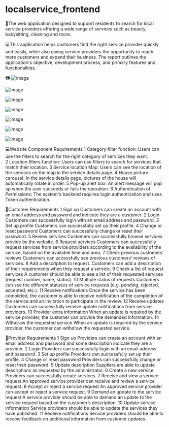 # localservice_frontend
🔑The web application designed to support residents to search for local service providers offering a wide range of services such as beauty, babysitting, cleaning and more.

💻This application helps customers find the right service provider quickly and easily, while also giving service providers the opportunity to reach more customers and expand their business. The report outlines the application's objective, development process, and primary features and functionalities.

📷
![image](https://github.com/IVYEVOL/localservice_frontend/assets/52659747/96b0167f-5f96-4516-8dd4-e6455a686d90)

![image](https://github.com/IVYEVOL/localservice_frontend/assets/52659747/463bb8c6-72c0-40a1-94c3-8f43c79b9d72)

![image](https://github.com/IVYEVOL/localservice_frontend/assets/52659747/48aa2f85-cdae-47b8-bafb-a68ee4b8a5e0)

![image](https://github.com/IVYEVOL/localservice_frontend/assets/52659747/62b4a6ab-3479-46da-a55b-85c6317ce241)

![image](https://github.com/IVYEVOL/localservice_frontend/assets/52659747/7d4372d4-23d3-42dc-85f0-7941f0022373)

![image](https://github.com/IVYEVOL/localservice_frontend/assets/52659747/6af15b1c-4267-424a-8f2e-f416c29c9fec)

![image](https://github.com/IVYEVOL/localservice_frontend/assets/52659747/ca76cf61-8623-4a96-bc3b-259026b04068)

💻Website Component  Requirements
1	Category filter function:	Users can use the filters to search for the right category of services they want.	
2	Location filters function:	Users can use filters to search for services that match their location.	
3	Service location Map:	Users can see the location of the services on the map in the service details page.
4	House picture carousel:	In the service details page, pictures of the house will automatically rotate in order.
5	Pop-up alert box:	An alert message will pop up when the user succeeds or fails the operation.
6	Authentication of Permissions:	The system's backend requires login authentication and uses Token authentication.

🧔Customer Requirements
1	Sign up	Customers can create an account with an email address and password and indicate they are a
customer.
2	Login	Customers can successfully login with an email address and password.
3	Set up profile	Customers can successfully set up their profile.
4	Change or reset password	Customers can successfully change or reset their password.
5	Review services	Customers can successfully browse services provide by the website.
6	Request services	Customers can successfully request services from service providers according to the availability of the service, based on the available time and area.
7	Check previous customers’ reviews	Customers can uccessfully see previous customers’ reviews of services.
8	Add a description to request.	Customers can add a description of their requirements when they request a service.
9	Check a list of request services	A customer should be able to see a list of their requested services (request number, name, status).
10	Multiple status of requests	Customers can see the different statuses of service requests (e.g. pending, rejected, accepted, etc.).
11	Receive notifications	Once the service has been completed, the customer is able to receive notification of the completion of the service and an invitation to participate in the review.
12	Receive updates	Customers can successfully receive update notifications from service providers.
13	Provider extra information	When an update is required by the service provider, the customer can provide the demanded information.
14	Withdraw the requested service	When an update is required by the service provider, the customer can withdraw the requested service.

🧔Provider Requirements
1	Sign up	Providers can create an account with an email address and password and some description indicate they are a provider.
2	Login	Providers can successfully login with an email address and password.
3	Set up profile	Providers can successfully set up their profile.
4	Change or reset password	Providers can successfully change or reset their password.
5	Update description	Suppliers are able to update descriptions as requested by the administrator.
6	Create a new service	Providers can successfully create services.
7	Receive and view a service request	An approved service provider can receive and review a service request.
8	Accept or reject a service request	An approved service provider can accept or reject a service request.
9	Demand an update to the service request	A service provider should be able to demand an update to the service request based on the customer’s description.
10	Update service information	Service providers should be able to update the services they have published.
11	Receive notifications	Service providers should be able to receive feedback on additional information from customer updates.





